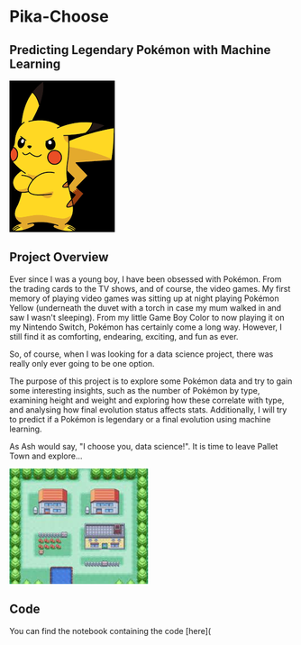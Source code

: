 # Pika-Choose
## Predicting Legendary Pokémon with Machine Learning

![pikachu](https://github.com/shope101510/Pika-Choose/blob/main/images/pikachu.png)

## Project Overview

Ever since I was a young boy, I have been obsessed with Pokémon. From the trading cards to the TV shows, and of course, the video games. My first memory of playing video games was sitting up at night playing Pokémon Yellow (underneath the duvet with a torch in case my mum walked in and saw I wasn't sleeping). From my little Game Boy Color to now playing it on my Nintendo Switch, Pokémon has certainly come a long way. However, I still find it as comforting, endearing, exciting, and fun as ever.

So, of course, when I was looking for a data science project, there was really only ever going to be one option.

The purpose of this project is to explore some Pokémon data and try to gain some interesting insights, such as the number of Pokémon by type, examining height and weight and exploring how these correlate with type, and analysing how final evolution status affects stats. Additionally, I will try to predict if a Pokémon is legendary or a final evolution using machine learning.

As Ash would say, "I choose you, data science!". It is time to leave Pallet Town and explore... 

![pallet town](https://github.com/shope101510/Pika-Choose/blob/main/images/pallet_town.jpg)

## Code
You can find the notebook containing the code [here](



